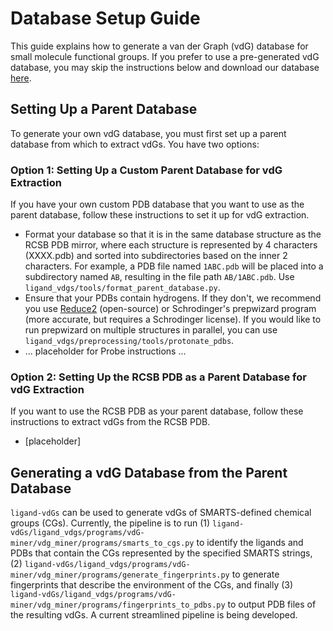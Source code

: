 # Database Setup Guide

This guide explains how to generate a van der Graph (vdG) database for small molecule functional groups. If you prefer to use a pre-generated vdG database, you may skip the instructions below and download our database [here](insert-url-here).

## Setting Up a Parent Database
To generate your own vdG database, you must first set up a parent database from which to extract vdGs. You have two options:

### Option 1: Setting Up a Custom Parent Database for vdG Extraction
If you have your own custom PDB database that you want to use as the parent database, follow these instructions to set it up for vdG extraction.
- Format your database so that it is in the same database structure as the RCSB PDB mirror, where each structure is represented by 4 characters (XXXX.pdb) and sorted into subdirectories based on the inner 2 characters. For example, a PDB file named `1ABC.pdb` will be placed into a subdirectory named `AB`, resulting in the file path `AB/1ABC.pdb`. Use `ligand_vdgs/tools/format_parent_database.py`.
- Ensure that your PDBs contain hydrogens. If they don't, we recommend you use [Reduce2](https://github.com/cctbx/cctbx_project/tree/master/mmtbx/reduce) (open-source) or Schrodinger's prepwizard program (more accurate, but requires a Schrodinger license). If you would like to run prepwizard on multiple structures in parallel, you can use `ligand_vdgs/preprocessing/tools/protonate_pdbs`.
- ... placeholder for Probe instructions ...

### Option 2: Setting Up the RCSB PDB as a Parent Database for vdG Extraction
If you want to use the RCSB PDB as your parent database, follow these instructions to extract vdGs from the RCSB PDB.
- [placeholder]

## Generating a vdG Database from the Parent Database

`ligand-vdGs` can be used to generate vdGs of SMARTS-defined chemical groups (CGs). Currently, the pipeline is to run (1) `ligand-vdGs/ligand_vdgs/programs/vdG-miner/vdg_miner/programs/smarts_to_cgs.py` to identify the ligands and PDBs that contain the CGs represented by the specified SMARTS strings, (2) `ligand-vdGs/ligand_vdgs/programs/vdG-miner/vdg_miner/programs/generate_fingerprints.py` to generate fingerprints that describe the environment of the CGs, and finally (3) `ligand-vdGs/ligand_vdgs/programs/vdG-miner/vdg_miner/programs/fingerprints_to_pdbs.py` to output PDB files of the resulting vdGs. A current streamlined pipeline is being developed.